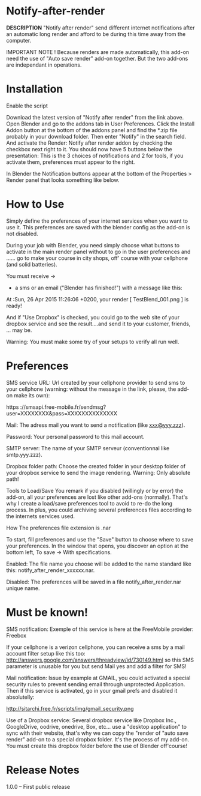 # Notify-after-render

<b>DESCRIPTION</b>
"Notify after render" send different internet notifications after an automatic long render and afford to be during this time away from the computer.

IMPORTANT NOTE !
Because renders are made automatically, this add-on need the use of "Auto save render" add-on together. But the two add-ons are independant in operations.

# Installation
Enable the script

Download the latest version of "Notify after render" from the link above.
Open Blender and go to the addons tab in User Preferences.
Click the Install Addon button at the bottom of the addons panel and find the *.zip file probably in your download folder.
Then enter "Notify" in the search field. And activate the Render: Notify after render addon by checking the checkbox next right to it.
You should now have 5 buttons below the presentation: This is the 3 choices of notifications and 2 for tools, if you activate them, preferences must appear to the right.


In Blender the Notification buttons appear at the bottom of the Properties > Render panel that looks something like below.

# How to Use

Simply define the preferences of your internet services when you want to use it. This preferences are saved with the blender config as the add-on is not disabled.

During your job with Blender, you need simply choose what buttons to activate in the main render panel without to go in the user preferences and ...... go to make your course in city shops, off' course with your cellphone (and solid batteries).


You must receive ->
- a sms or an email ("Blender has finished!") with a message like this:

At :Sun, 26 Apr 2015 11:26:06 +0200, your render [ TestBlend_001.png ] is ready!

And if "Use Dropbox" is checked, you could go to the web site of your dropbox service and see the result....and send it to your customer, friends, ... may be.

Warning: You must make some try of your setups to verify all run well.

# Preferences
SMS service URL: Url created by your cellphone provider to send sms to your cellphone (warning: without the message in the link, please, the add-on make its own):

https ://smsapi.free-mobile.fr/sendmsg?user=XXXXXXXX&pass=XXXXXXXXXXXXXX


Mail: The adress mail you want to send a notification (like xxx@yyy.zzz).

Password: Your personal password to this mail account.

SMTP server: The name of your SMTP serveur (conventionnal like smtp.yyy.zzz).


Dropbox folder path: Choose the created folder in your desktop folder of your dropbox service to send the image rendering. Warning: Only absolute path!


Tools to Load/Save
You remark if you disabled (willingly or by error) the add-on, all your preferences are lost like other add-ons (normally). That's why I create a load/save preferences tool to avoid to re-do the long process. In plus, you could archiving several preferences files according to the internets services used.

How
The preferences file extension is .nar

To start, fill preferences and use the "Save" button to choose where to save your preferences. In the window that opens, you discover an option at the bottom left, To save -> With specifications.

Enabled: The file name you choose will be added to the name standard like this: notify_after_render_xxxxxx.nar.

Disabled: The preferences will be saved in a file notify_after_render.nar unique name.

# Must be known!
SMS notification: Exemple of this service is here at the FreeMobile provider: Freebox

If your cellphone is a verizon cellphone, you can receive a sms by a mail account filter setup like this too: http://answers.google.com/answers/threadview/id/730149.html so this SMS parameter is unusable for you but send Mail yes and add a filter for SMS!


Mail notification: Issue by example at GMAIL, you could activated a special security rules to prevent sending email through unprotected Application. Then if this service is activated, go in your gmail prefs and disabled it absolutelly:

http://sitarchi.free.fr/scripts/img/gmail_security.png


Use of a Dropbox service: Several dropbox service like Dropbox Inc., GoogleDrive, oodrive, onedrive, Box, etc... use a "desktop application" to sync with their website, that's why we can copy the "render of "auto save render" add-on to a special dropbox folder. It's the process of my add-on. You must create this dropbox folder before the use of Blender off'course!

# Release Notes
1.0.0 – First public release
